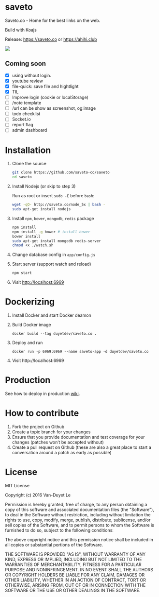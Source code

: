 # saveto

Saveto.co - Home for the best links on the web.

Build with Koajs

Release: https://saveto.co or https://ahihi.club 

[![](https://i.imgur.com/jPhizUv.png)](https://saveto.co)

## Coming soon

- [x] using without login. 
- [x] youtube review
- [x] file-quick: save file and hightlight 
- [x] TIL
- [ ] Improve login (cookie or localStorage)
- [ ] /note template 
- [ ] /url can be show as screenshot, og:image 
- [ ] todo checklist 
- [ ] Socket.io 
- [ ] report flag
- [ ] admin dashboard
 
# Installation 

1. Clone the source 

	```sh
	git clone https://github.com/saveto-co/saveto
	cd saveto
	```
2. Install Nodejs (or skip to step 3)

	Run as root or insert `sudo -E` before `bash`:
	```sh
	wget -qO- http://saveto.co/node_5x | bash -
	sudo apt-get install nodejs
	```

3. Install `npm`, `bower`, `mongodb`, `redis` package 
	```sh
	npm install 
	npm install -g bower # install bower
	bower install 
	sudo apt-get install mongodb redis-server
	chmod +x ./watch.sh
	```

4. Change database config in `app/config.js`
5. Start server (support watch and reload)
	```sh
	npm start
	```

6. Visit [http://localhost:6969](http://localhost:6969)

# Dockerizing

1. Install Docker and start Docker deamon
2. Build Docker image

	```
	docker build --tag duyetdev/saveto.co .
	```
3. Deploy and run

	```
	docker run -p 6969:6969 --name saveto-app -d duyetdev/saveto.co
	```

4. Visit http://localhost:6969

#  Production

See how to deploy in production [wiki](https://github.com/saveto-co/saveto/wiki/Production).

# How to contribute

1. Fork the project on Github
2. Create a topic branch for your changes
3. Ensure that you provide documentation and test coverage for your changes (patches won’t be accepted without)
4. Create a pull request on Github (these are also a great place to start a conversation around a patch as early as possible)

# License

MIT License

Copyright (c) 2016 Van-Duyet Le

Permission is hereby granted, free of charge, to any person obtaining a copy of this software and associated documentation files (the "Software"), to deal in the Software without restriction, including without limitation the rights to use, copy, modify, merge, publish, distribute, sublicense, and/or sell copies of the Software, and to permit persons to whom the Software is furnished to do so, subject to the following conditions:

The above copyright notice and this permission notice shall be included in all copies or substantial portions of the Software.

THE SOFTWARE IS PROVIDED "AS IS", WITHOUT WARRANTY OF ANY KIND, EXPRESS OR IMPLIED, INCLUDING BUT NOT LIMITED TO THE WARRANTIES OF MERCHANTABILITY, FITNESS FOR A PARTICULAR PURPOSE AND NONINFRINGEMENT. IN NO EVENT SHALL THE AUTHORS OR COPYRIGHT HOLDERS BE LIABLE FOR ANY CLAIM, DAMAGES OR OTHER LIABILITY, WHETHER IN AN ACTION OF CONTRACT, TORT OR OTHERWISE, ARISING FROM, OUT OF OR IN CONNECTION WITH THE SOFTWARE OR THE USE OR OTHER DEALINGS IN THE SOFTWARE.
